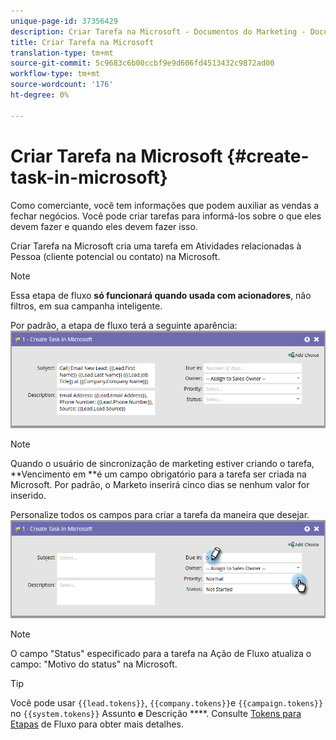 ```yaml
---
unique-page-id: 37356429
description: Criar Tarefa na Microsoft - Documentos do Marketing - Documentação do produto
title: Criar Tarefa na Microsoft
translation-type: tm+mt
source-git-commit: 5c9683c6b00ccbf9e9d606fd4513432c9872ad00
workflow-type: tm+mt
source-wordcount: '176'
ht-degree: 0%

---
```



# Criar Tarefa na Microsoft {#create-task-in-microsoft}

Como comerciante, você tem informações que podem auxiliar as vendas a fechar negócios. Você pode criar tarefas para informá-los sobre o que eles devem fazer e quando eles devem fazer isso.

Criar Tarefa na Microsoft cria uma tarefa em Atividades relacionadas à Pessoa (cliente potencial ou contato) na Microsoft.

>[!NOTE]
>
>Essa etapa de fluxo **só funcionará quando usada com acionadores**, não filtros, em sua campanha inteligente.

Por padrão, a etapa de fluxo terá a seguinte aparência:   ![](assets/msd1.png)

>[!NOTE]
>
>Quando o usuário de sincronização de marketing estiver criando o tarefa, **Vencimento em **é um campo obrigatório para a tarefa ser criada na Microsoft. Por padrão, o Marketo inserirá cinco dias se nenhum valor for inserido.

Personalize todos os campos para criar a tarefa da maneira que desejar.   ![](assets/msd2.png)

>[!NOTE]
>
>O campo &quot;Status&quot; especificado para a tarefa na Ação de Fluxo atualiza o campo: &quot;Motivo do status&quot; na Microsoft.

>[!TIP]
>
>Você pode usar `{{lead.tokens}}`, `{{company.tokens}}`e `{{campaign.tokens}}` no `{{system.tokens}}` Assunto **e** Descrição ****. Consulte [Tokens para Etapas](http://docs.marketo.com/x/c4AR) de Fluxo para obter mais detalhes.

